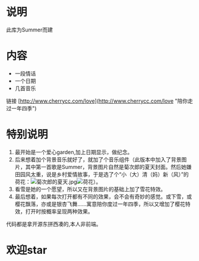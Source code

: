 # 说明 #
此库为Summer而建

# 内容 #
- 一段情话
- 一个日期
- 几首音乐

链接 [http://www.cherrycc.com/love](http://www.cherrycc.com/love "陪你走过一年四季")

# 特别说明 #
1. 最开始是一个爱心garden,加上日期显示，做纪念。
2. 后来想着加个背景音乐就好了，就加了个音乐组件（此版本中加入了背景图片，其中第一首歌是Summer，背景图片自然是菊次郎的夏天封面。然后她嫌田园风太重，说是乡村爱情故事，于是选了个“小（大）清（妈）新（风）”的荷花：![菊次郎的夏天.jpg](https://i.imgur.com/edQtFbF.jpg)![荷花](https://i.imgur.com/1UOfjpS.jpg)）。
3. 看雪是她的一个愿望，所以又在背景图片的基础上加了雪花特效。
4. 最后想着，如果每次打开都有不同的效果，会不会有奇妙的感觉。或下雪，或樱花飘落，亦或是银杏飞舞......寓意陪你度过一年四季，所以又增加了樱花特效，打开时按概率呈现两种效果。

代码都是拿开源东拼西凑的,本人非前端。

# 欢迎star
